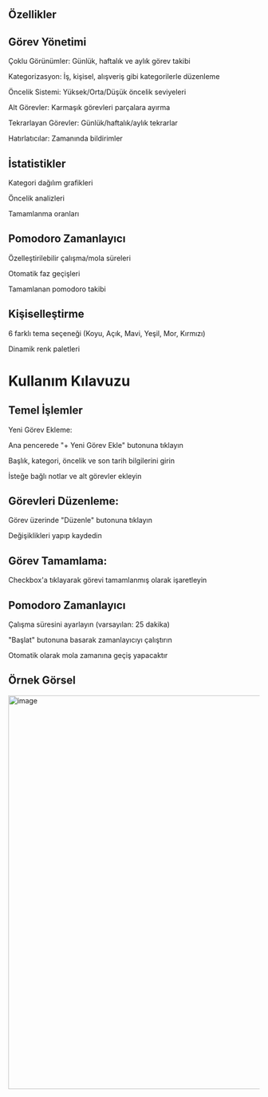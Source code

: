 ## Özellikler
## Görev Yönetimi
Çoklu Görünümler: Günlük, haftalık ve aylık görev takibi

Kategorizasyon: İş, kişisel, alışveriş gibi kategorilerle düzenleme

Öncelik Sistemi: Yüksek/Orta/Düşük öncelik seviyeleri

Alt Görevler: Karmaşık görevleri parçalara ayırma

Tekrarlayan Görevler: Günlük/haftalık/aylık tekrarlar

Hatırlatıcılar: Zamanında bildirimler

## İstatistikler
Kategori dağılım grafikleri

Öncelik analizleri

Tamamlanma oranları

## Pomodoro Zamanlayıcı
Özelleştirilebilir çalışma/mola süreleri

Otomatik faz geçişleri

Tamamlanan pomodoro takibi

## Kişiselleştirme
6 farklı tema seçeneği (Koyu, Açık, Mavi, Yeşil, Mor, Kırmızı)

Dinamik renk paletleri

# Kullanım Kılavuzu
## Temel İşlemler
Yeni Görev Ekleme:

Ana pencerede "+ Yeni Görev Ekle" butonuna tıklayın

Başlık, kategori, öncelik ve son tarih bilgilerini girin

İsteğe bağlı notlar ve alt görevler ekleyin

## Görevleri Düzenleme:

Görev üzerinde "Düzenle" butonuna tıklayın

Değişiklikleri yapıp kaydedin

## Görev Tamamlama:

Checkbox'a tıklayarak görevi tamamlanmış olarak işaretleyin

## Pomodoro Zamanlayıcı
Çalışma süresini ayarlayın (varsayılan: 25 dakika)

"Başlat" butonuna basarak zamanlayıcıyı çalıştırın

Otomatik olarak mola zamanına geçiş yapacaktır

## Örnek Görsel 

<img width="917" height="789" alt="image" src="https://github.com/user-attachments/assets/de9cf9cd-1f9f-4b97-8105-dbbab6528a56" />

